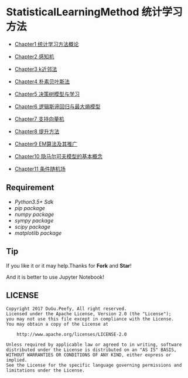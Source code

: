 # StatisticalLearningMethod 统计学习方法

* [Chapter1 统计学习方法概论](https://github.com/Peefy/StatisticalLearningMethod.Python/tree/master/src/chapter1)

* [Chapter2 感知机](https://github.com/Peefy/StatisticalLearningMethod.Python/tree/master/src/chapter2)

* [Chapter3 k近邻法](https://github.com/Peefy/StatisticalLearningMethod.Python/tree/master/src/chapter3)

* [Chapter4 朴素贝叶斯法](https://github.com/Peefy/StatisticalLearningMethod.Python/tree/master/src/chapter4)

* [Chapter5 决策树模型与学习](https://github.com/Peefy/StatisticalLearningMethod.Python/tree/master/src/chapter5)

* [Chapter6 逻辑斯谛回归与最大熵模型](https://github.com/Peefy/StatisticalLearningMethod.Python/tree/master/src/chapter6)

* [Chapter7 支持向量机](https://github.com/Peefy/StatisticalLearningMethod.Python/tree/master/src/chapter7)

* [Chapter8 提升方法](https://github.com/Peefy/StatisticalLearningMethod.Python/tree/master/src/chapter8)

* [Chapter9 EM算法及其推广](https://github.com/Peefy/StatisticalLearningMethod.Python/tree/master/src/chapter9)

* [Chapter10 隐马尔可夫模型的基本概念](https://github.com/Peefy/StatisticalLearningMethod.Python/tree/master/src/chapter10)

* [Chapter11 条件随机场](https://github.com/Peefy/StatisticalLearningMethod.Python/tree/master/src/chapter11)

## Requirement

* *Python3.5+ Sdk*
* *pip package*
* *numpy package*
* *sympy package*
* *scipy package*
* *matplotlib package*

## Tip

If you like it or it may help.Thanks for **Fork** and **Star**!

And it is better to use Jupyter Notebook!

## LICENSE

```
Copyright 2017 DuGu.Peefy, All right reserved.
Licensed under the Apache License, Version 2.0 (the "License");
you may not use this file except in compliance with the License.
You may obtain a copy of the License at

    http://www.apache.org/licenses/LICENSE-2.0

Unless required by applicable law or agreed to in writing, software
distributed under the License is distributed on an "AS IS" BASIS,
WITHOUT WARRANTIES OR CONDITIONS OF ANY KIND, either express or implied.
See the License for the specific language governing permissions and
limitations under the License.
```
